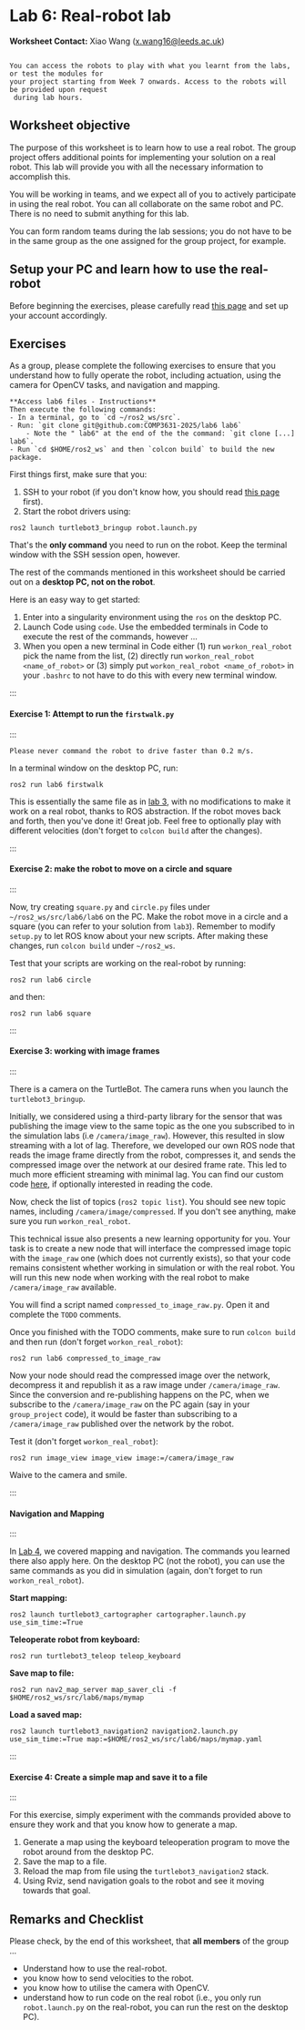 # Lab 6: Real-robot lab

<!-- **Worksheet Contact:** Rafael Papallas (r.papallas@leeds.ac.uk) -->
**Worksheet Contact:** Xiao Wang (x.wang16@leeds.ac.uk)


```{note}

You can access the robots to play with what you learnt from the labs, or test the modules for 
your project starting from Week 7 onwards. Access to the robots will be provided upon request
 during lab hours. 

```


## Worksheet objective

The purpose of this worksheet is to learn how to use a real robot. The group
project offers additional points for implementing your solution on a real
robot. This lab will provide you with all the necessary information to
accomplish this.

You will be working in teams, and we expect all of you to actively participate
in using the real robot. You can all collaborate on the same robot and PC.
There is no need to submit anything for this lab.

You can form random teams during the lab sessions; you do not have to be in the
same group as the one assigned for the group project, for example.

## Setup your PC and learn how to use the real-robot

Before beginning the exercises, please carefully read [this
page](using_the_real_robot.md) and set up your account accordingly.

## Exercises

As a group, please complete the following exercises to ensure that you
understand how to fully operate the robot, including actuation, using the
camera for OpenCV tasks, and navigation and mapping.

```{note}
**Access lab6 files - Instructions**
Then execute the following commands:
- In a terminal, go to `cd ~/ros2_ws/src`.
- Run: `git clone git@github.com:COMP3631-2025/lab6 lab6`
    - Note the " lab6" at the end of the the command: `git clone [...] lab6`.
- Run `cd $HOME/ros2_ws` and then `colcon build` to build the new package.
```

First things first, make sure that you:

1. SSH to your robot (if you don't know how, you should read [this
   page](using_the_real_robot.md) first).
2. Start the robot drivers using:
```
ros2 launch turtlebot3_bringup robot.launch.py
```

That's the **only command** you need to run on the robot. Keep the terminal window
with the SSH session open, however.

The rest of the commands mentioned in this worksheet should be carried out on a
**desktop PC, not on the robot**. 

Here is an easy way to get started:

1. Enter into a singularity environment using the `ros` on the desktop PC.
2. Launch Code using `code`. Use the embedded terminals in Code to execute the
   rest of the commands, however ...
3. When you open a new terminal in Code either (1) run `workon_real_robot` pick the name from the
   list, (2) directly run `workon_real_robot <name_of_robot>` or (3) simply put
   `workon_real_robot <name_of_robot>` in your `.bashrc` to not have to do this
   with every new terminal window.


:::
#### Exercise 1: Attempt to run the `firstwalk.py`
:::

```{warning}
Please never command the robot to drive faster than 0.2 m/s.
```

In a terminal window on the desktop PC, run:

```
ros2 run lab6 firstwalk
```

This is essentially the same file as in [lab 3](lab3.md), with no modifications
to make it work on a real robot, thanks to ROS abstraction. If the robot
moves back and forth, then you've done it! Great job. Feel free to optionally 
play with different velocities (don't forget to `colcon build` after the changes).

:::
#### Exercise 2: make the robot to move on a circle and square
:::

Now, try creating `square.py` and `circle.py` files under
`~/ros2_ws/src/lab6/lab6` on the PC. Make the robot move in a circle and a
square (you can refer to your solution from `lab3`). Remember to modify
`setup.py` to let ROS know about your new scripts. After making these changes,
run `colcon build` under `~/ros2_ws`. 

Test that your scripts are working on the real-robot by running:

```
ros2 run lab6 circle
```

and then:

```
ros2 run lab6 square
```

:::
#### Exercise 3: working with image frames
:::

There is a camera on the TurtleBot. The camera runs when you launch the
`turtlebot3_bringup`.

Initially, we considered using a third-party library for the sensor that was
publishing the image view to the same topic as the one you subscribed to in the
simulation labs (i.e `/camera/image_raw`). However, this resulted in slow
streaming with a lot of lag. Therefore, we developed our own ROS node that
reads the image frame directly from the robot, compresses it, and sends the
compressed image over the network at our desired frame rate. This led to much
more efficient streaming with minimal lag. You can find our custom code
[here](https://github.com/rpapallas/pi_camera_ros), if optionally interested 
in reading the code. 

Now, check the list of topics (`ros2 topic list`). You should see new topic
names, including `/camera/image/compressed`. If you don't see anything, make
sure you run `workon_real_robot`.

This technical issue also presents a new learning opportunity for you. Your
task is to create a new node that will interface the compressed image topic
with the `image_raw` one (which does not currently exists), so that your code
remains consistent whether working in simulation or with the real robot. You
will run this new node when working with the real robot to make
`/camera/image_raw` available.

You will find a script named `compressed_to_image_raw.py`. Open it and complete
the `TODO` comments.

Once you finished with the TODO comments, make sure to run `colcon build` and
then run (don't forget `workon_real_robot`):

```
ros2 run lab6 compressed_to_image_raw
```

Now your node should read the compressed image over the network, decompress it
and republish it as a raw image under `/camera/image_raw`. Since the conversion
and re-publishing happens on the PC, when we subscribe to the
`/camera/image_raw` on the PC again (say in your `group_project` code), it
would be faster than subscribing to a `/camera/image_raw` published over the
network by the robot.

Test it (don't forget `workon_real_robot`):
```
ros2 run image_view image_view image:=/camera/image_raw
```

Waive to the camera and smile.

:::
#### Navigation and Mapping
:::

In [Lab 4](lab4.md), we covered mapping and navigation. The commands you learned there
also apply here. On the desktop PC (not the robot), you can use the same commands as
you did in simulation (again, don't forget to run `workon_real_robot`).

**Start mapping:**

```
ros2 launch turtlebot3_cartographer cartographer.launch.py use_sim_time:=True
```

**Teleoperate robot from keyboard:**

```
ros2 run turtlebot3_teleop teleop_keyboard
```

**Save map to file:**

```
ros2 run nav2_map_server map_saver_cli -f $HOME/ros2_ws/src/lab6/maps/mymap
```

**Load a saved map:**

```
ros2 launch turtlebot3_navigation2 navigation2.launch.py use_sim_time:=True map:=$HOME/ros2_ws/src/lab6/maps/mymap.yaml
```

:::
#### Exercise 4: Create a simple map and save it to a file
:::

For this exercise, simply experiment with the commands provided above to ensure
they work and that you know how to generate a map. 

1. Generate a map using the keyboard teleoperation program to move the robot
   around from the desktop PC.
2. Save the map to a file.
3. Reload the map from file using the `turtlebot3_navigation2` stack.
4. Using Rviz, send navigation goals to the robot and see it moving towards that goal.

## Remarks and Checklist

Please check, by the end of this worksheet, that **all members** of the group ...

- Understand how to use the real-robot.
- you know how to send velocities to the robot.
- you know how to utilise the camera with OpenCV.
- understand how to run code on the real robot (i.e., you only run `robot.launch.py` on
  the real-robot, you can run the rest on the desktop PC).